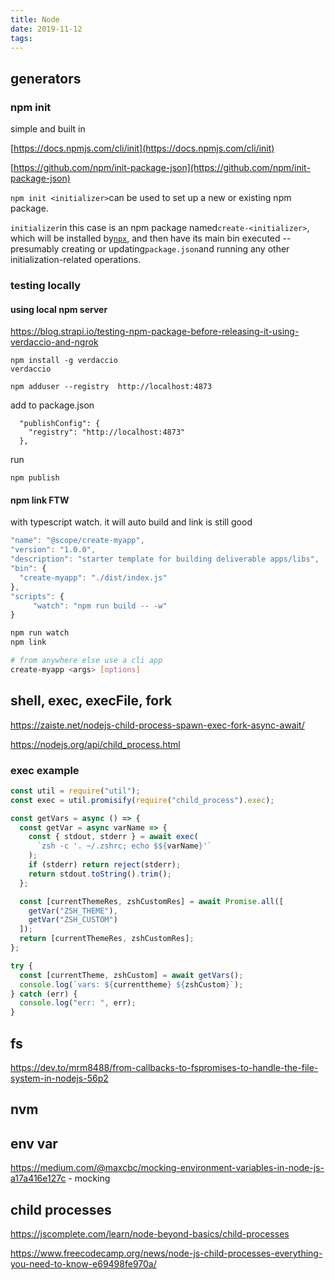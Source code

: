 ```yaml
---
title: Node
date: 2019-11-12
tags:
---
```


## generators

### npm init

simple and built in

[https://docs.npmjs.com/cli/init](https://docs.npmjs.com/cli/init)

[https://github.com/npm/init-package-json](https://github.com/npm/init-package-json)

`npm init <initializer>`can be used to set up a new or existing npm package.

`initializer`in this case is an npm package named`create-<initializer>`, which will be installed by[`npx`](https://docs.npmjs.com/cli/npx), and then have its main bin executed -- presumably creating or updating`package.json`and running any other initialization-related operations.

### testing locally

#### using local npm server

https://blog.strapi.io/testing-npm-package-before-releasing-it-using-verdaccio-and-ngrok

```text
npm install -g verdaccio
verdaccio

npm adduser --registry  http://localhost:4873
```

add to package.json

```text
  "publishConfig": {
    "registry": "http://localhost:4873"
  },
```

run

```text
npm publish
```

#### npm link FTW

with typescript watch. it will auto build and link is still good

```javascript
"name": "@scope/create-myapp",
"version": "1.0.0",
"description": "starter template for building deliverable apps/libs",
"bin": {
  "create-myapp": "./dist/index.js"
},
"scripts": {
     "watch": "npm run build -- -w"
}
```

```bash
npm run watch
npm link

# from anywhere else use a cli app
create-myapp <args> [options]
```

## shell, exec, execFile, fork

https://zaiste.net/nodejs-child-process-spawn-exec-fork-async-await/

https://nodejs.org/api/child_process.html

### exec example

```javascript
const util = require("util");
const exec = util.promisify(require("child_process").exec);

const getVars = async () => {
  const getVar = async varName => {
    const { stdout, stderr } = await exec(
      `zsh -c '. ~/.zshrc; echo $${varName}'`
    );
    if (stderr) return reject(stderr);
    return stdout.toString().trim();
  };

  const [currentThemeRes, zshCustomRes] = await Promise.all([
    getVar("ZSH_THEME"),
    getVar("ZSH_CUSTOM")
  ]);
  return [currentThemeRes, zshCustomRes];
};

try {
  const [currentTheme, zshCustom] = await getVars();
  console.log(`vars: ${currenttheme} ${zshCustom}`);
} catch (err) {
  console.log("err: ", err);
}
```

## fs

https://dev.to/mrm8488/from-callbacks-to-fspromises-to-handle-the-file-system-in-nodejs-56p2

## nvm

## env var

https://medium.com/@maxcbc/mocking-environment-variables-in-node-js-a17a416e127c - mocking

## child processes

https://jscomplete.com/learn/node-beyond-basics/child-processes

https://www.freecodecamp.org/news/node-js-child-processes-everything-you-need-to-know-e69498fe970a/
